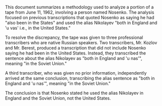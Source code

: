 This document summarizes a methodology used to analyze a portion of a tape from June 11, 1962, involving a person named Nosenko. The analysis focused on previous transcriptions that quoted Nosenko as saying he had "also been in the States" and used the alias Nikolayev "both in England and 'u vas' i.e., in the United States."

To resolve the discrepancy, the tape was given to three professional transcribers who are native Russian speakers. Two transcribers, Mr. Kozlov and Mr. Berest, produced a transcription that did not include Nosenko saying he had been in the United States. Instead, they transcribed the sentence about the alias Nikolayev as "both in England and 'u nas'", meaning "in the Soviet Union."

A third transcriber, who was given no prior information, independently arrived at the same conclusion, transcribing the alias sentence as "both in England and 'u nas'", meaning "in the Soviet Union."

The conclusion is that Nosenko stated he used the alias Nikolayev in England and the Soviet Union, not the United States.

